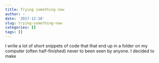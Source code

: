 ```yaml
---
title: Trying something new
author: ~
date: '2017-12-28'
slug: trying-something-new
categories: []
tags: []
---
```




I write a lot of short snippets of code that that end up in a folder on my computer (often half-finished) never to been seen by anyone. I decided to make  